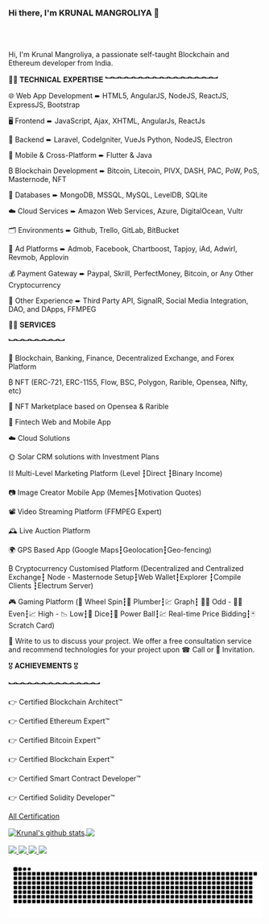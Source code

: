 ### Hi there, I'm KRUNAL MANGROLIYA 👋

<br />
<br />

Hi, I'm Krunal Mangroliya, a passionate self-taught Blockchain and Ethereum developer from India.

🧑‍💻 𝐓𝐄𝐂𝐇𝐍𝐈𝐂𝐀𝐋 𝐄𝐗𝐏𝐄𝐑𝐓𝐈𝐒𝐄
︼︼︼︼︼︼︼︼︼︼︼︼︼︼︼︼

🌐  Web App Development ➨ HTML5, AngularJS, NodeJS, ReactJS, ExpressJS, Bootstrap

🖥️  Frontend ➨ JavaScript, Ajax, XHTML, AngularJs, ReactJs

🔌  Backend ➨ Laravel, CodeIgniter, VueJs Python, NodeJS, Electron

📱  Mobile & Cross-Platform ➨ Flutter & Java

₿  Blockchain Development ➨ Bitcoin, Litecoin, PIVX, DASH, PAC, PoW, PoS, Masternode, NFT

🛅  Databases ➨ MongoDB, MSSQL, MySQL, LevelDB, SQLite

☁️  Cloud Services ➨ Amazon Web Services, Azure, DigitalOcean, Vultr

🗂️  Environments ➨ Github, Trello, GitLab, BitBucket

📣  Ad Platforms ➨ Admob, Facebook, Chartboost, Tapjoy, iAd, Adwirl, Revmob, Applovin

💰  Payment Gateway ➨ Paypal, Skrill, PerfectMoney, Bitcoin, or Any Other Cryptocurrency

🎎  Other Experience ➨ Third Party API, SignalR, Social Media Integration, DAO, and DApps, FFMPEG 


🧑‍💼 𝐒𝐄𝐑𝐕𝐈𝐂𝐄𝐒

︼︼︼︼︼︼︼︼

🏦  Blockchain, Banking, Finance, Decentralized Exchange, and Forex Platform

 ₿ NFT (ERC-721, ERC-1155, Flow, BSC, Polygon, Rarible, Opensea, Nifty, etc)

💸  NFT Marketplace based on Opensea & Rarible

🏧  Fintech Web and Mobile App 

☁️  Cloud Solutions

🌞  Solar CRM solutions with Investment Plans

⛓️  Multi-Level Marketing Platform (Level ┇Direct ┇Binary Income)

📷  Image Creator Mobile App (Memes┇Motivation Quotes)

📽️  Video Streaming Platform (FFMPEG Expert)

🕰️  Live Auction Platform

🌍  GPS Based App (Google Maps┇Geolocation┇Geo-fencing)

₿   Cryptocurrency Customised Platform (Decentralized and Centralized Exchange┇ Node - Masternode Setup┇Web Wallet┇Explorer ┇Compile Clients ┇Electrum Server)

🎮  Gaming Platform (🎡 Wheel Spin┇🚰 Plumber┇💹 Graph┇ 👦🏻 Odd - 👧🏻 Even┇📈 High - 📉 Low┇🎲 Dice┇🎱 Power Ball┇💹 Real-time Price Bidding┇🃏 Scratch Card)

📝 Write to us to discuss your project. We offer a free consultation service and recommend technologies for your project upon ☎ Call or 💬 Invitation. 


🎖️ 𝐀𝐂𝐇𝐈𝐄𝐕𝐄𝐌𝐄𝐍𝐓𝐒 🎖️

︼︼︼︼︼︼︼︼︼︼︼︼︼

👉 Certified Blockchain Architect™

👉 Certified Ethereum Expert™

👉 Certified Bitcoin Expert™

👉 Certified Blockchain Expert™

👉 Certified Smart Contract Developer™

👉 Certified Solidity Developer™

[All Certification](https://www.credential.net/profile/krunalmangroliya779607/wallet)

<a href="#">
  <img align="center" src="https://github-readme-stats-anuraghazra1.vercel.app/api?username=krunalmangroliya&show_icons=true&include_all_commits=true&theme=material-palenight" alt="Krunal's github stats" />
</a>
<a href="#">
  <!-- Change the `github-readme-stats.vercel.app` to `github-readme-stats.vercel.app`  -->
  <img align="center" src="https://github-readme-stats.vercel.app/api/top-langs/?username=krunalmangroliya&layout=compact&theme=material-palenight" />
</a>


<br />
<br />

<div> 
  <a href="https://www.instagram.com/raininfotechprivatelimited/" target="_blank">
    <img src="https://img.shields.io/badge/-Instagram-%23E4405F?style=for-the-badge&logo=instagram&logoColor=white" target="_blank">
  </a>
  <a href="https://www.facebook.com/RainInfotech/" target="_blank">
    <img src="https://img.shields.io/badge/-Facebook-4267B2?style=for-the-badge&logo=instagram&logoColor=white" target="_blank">
  </a>
  <a href = "mailto:krunal@raininfotech.in">
    <img src="https://img.shields.io/badge/-Gmail-%23333?style=for-the-badge&logo=gmail&logoColor=white" target="_blank">
  </a>
  <a href="https://www.linkedin.com/in/krunalmangroliya/?locale=en_US" target="_blank">
    <img src="https://img.shields.io/badge/-LinkedIn-%230077B5?style=for-the-badge&logo=linkedin&logoColor=white" target="_blank">
  </a> 

![Snake animation](https://github.com/krunalmangroliya/krunalmangroliya/blob/main/assets/github-contribution-grid-snake.svg)

</div>